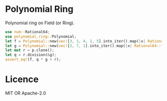 # Polynomial Ring
Polynomial ring on Field (or Ring).

```rust
use num::Rational64;
use polynomial_ring::Polynomial;
let f = Polynomial::new(vec![3, 1, 4, 1, 5].into_iter().map(|x| Rational64::from_integer(x)).collect());
let g = Polynomial::new(vec![2, 7, 1].into_iter().map(|x| Rational64::from_integer(x)).collect());
let mut r = p.clone();
let q = r.division(&g);
assert_eq!(f, q * g + r);
```

# Licence
MIT OR Apache-2.0
